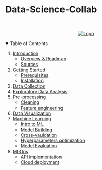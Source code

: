 # Data-Science-Collab
<!-- PROJECT LOGO -->
<br />
<p align="center">
  <a href="">
    <img src="Assets/Collab1.png" alt="Logo">
  </a>
</p>



<!-- TABLE OF CONTENTS -->
<details open="open">
  <summary>Table of Contents</summary>
  <ol>
    <li>
      <a href="https://github.com/KOBeerose/Data-Science-Cell-Training/tree/main/1-Introduction">Introduction</a>
      <ul>
        <li><a href="https://github.com/KOBeerose/Data-Science-Cell-Training/blob/main/1-Introduction/Data%20Cell%20-%20Overview%20.pdf">Overview & Roadmap</a></li>
      </ul>
      <ul>
        <li><a href="https://github.com/KOBeerose/Data-Science-Cell-Training/blob/main/1-Introduction/Data%20Cell%20-%20Overview%20.pdf">Sources</a></li>
      </ul>
    </li>
    <li>
      <a href="https://github.com/KOBeerose/Data-Science-Cell-Training/tree/main/2-Getting%20Started">Getting Started</a>
      <ul>
        <li><a href="#prerequisites">Prerequisites</a></li>
        <li><a href="#installation">Installation</a></li>
      </ul>
    </li>
    <li><a href="https://github.com/KOBeerose/Data-Science-Cell-Training/tree/main/3-Data%20Collection">Data Collection</a></li>
    <li><a href="https://github.com/KOBeerose/Data-Science-Cell-Training/tree/main/4-Exploratory%20Data%20Analysis">Exploratory Data Analysis</a></li>
    <li><a href="https://github.com/KOBeerose/Data-Science-Cell-Training/tree/main/5-Pre-processing">Pre-processing</a>
            <ul>
        <li><a href="#cleaning">Cleaning</a></li>
      </ul>
        <ul>
        <li><a href="#feature-engineering">Feature engineering</a></li>
      </ul>
    </li>
    <li><a href="https://github.com/KOBeerose/Data-Science-Cell-Training/tree/main/6-Data%20Visualization">Data Visualization</a></li>
    <li><a href="https://github.com/KOBeerose/Data-Science-Cell-Training/tree/main/7-Machine%20Learning">Machine Learning</a>
    <ul>
    <li><a href="#intro-ml">Intro to ML</a></li>
    </ul>
    <ul>
    <li><a href="#model-building">Model Building</a></li>
    </ul>
    <ul>
    <li><a href="#Cross-vauldation">Cross-vauldation</a></li>
    </ul>
    <ul>
    <li><a href="#Hyperparameters">Hyperparameters optimization</a></li>
    </ul>
    <ul>
    <li><a href="#evaluation">Model Evaluation</a></li>
    </ul>
    </li>
    <li><a href="#mlops">MLOps</a>
    <ul>
    <li><a href="#api">API implementation</a></li>
    </ul>
    <ul>
    <li><a href="#cloud">Cloud deployment</a></li>
    </ul>
    </li>

  </ol>
</details>




